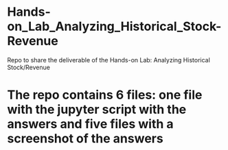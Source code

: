 # Hands-on_Lab_Analyzing_Historical_Stock-Revenue
Repo to share the deliverable of the Hands-on Lab: Analyzing Historical Stock/Revenue

# The repo contains 6 files: one file with the jupyter script with the answers and five files with a screenshot of the answers
